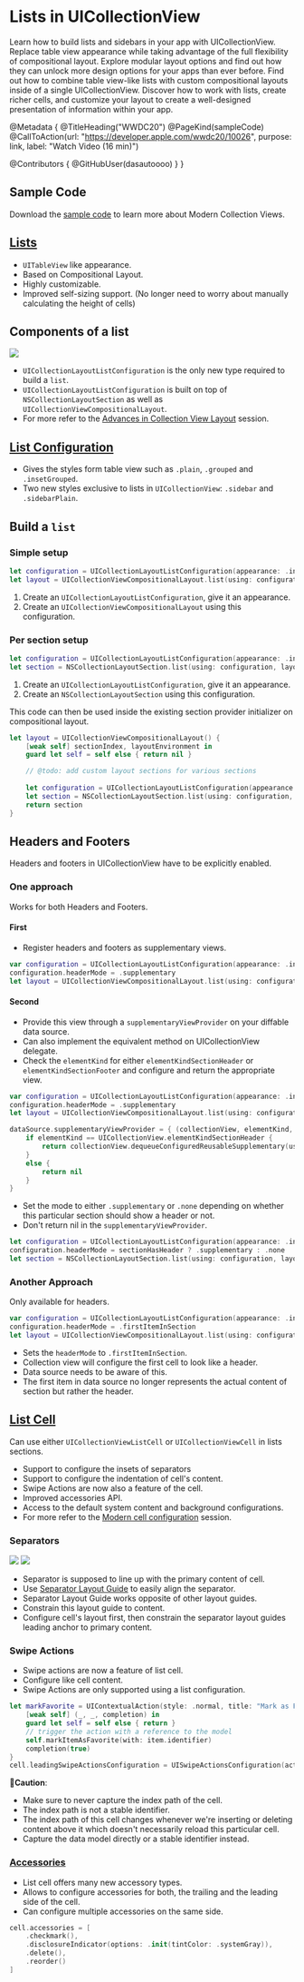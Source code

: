 # Lists in UICollectionView

Learn how to build lists and sidebars in your app with UICollectionView. Replace table view appearance while taking advantage of the full flexibility of compositional layout. Explore modular layout options and find out how they can unlock more design options for your apps than ever before. Find out how to combine table view-like lists with custom compositional layouts inside of a single UICollectionView. Discover how to work with lists, create richer cells, and customize your layout to create a well-designed presentation of information within your app.

@Metadata {
   @TitleHeading("WWDC20")
   @PageKind(sampleCode)
   @CallToAction(url: "https://developer.apple.com/wwdc20/10026", purpose: link, label: "Watch Video (16 min)")

   @Contributors {
      @GitHubUser(dasautoooo)
   }
}


## Sample Code
Download the [sample code](https://developer.apple.com/documentation/uikit/views_and_controls/collection_views/implementing_modern_collection_views) to learn more about Modern Collection Views.

## [Lists](https://developer.apple.com/documentation/uikit/uicollectionviewcompositionallayout)

* `UITableView` like appearance.
* Based on Compositional Layout.
* Highly customizable.
* Improved self-sizing support. (No longer need to worry about manually calculating the height of cells)

## Components of a list
![][components_list]

* `UICollectionLayoutListConfiguration` is the only new type required to build a `list`.
* `UICollectionLayoutListConfiguration` is built on top of `NSCollectionLayoutSection` as well as `UICollectionViewCompositionalLayout`.
* For more refer to the [Advances in Collection View Layout](../../wwdc19/215) session.

## [List Configuration](https://developer.apple.com/documentation/uikit/uicollectionlayoutlistconfiguration)
* Gives the styles form table view such as `.plain`, `.grouped` and `.insetGrouped`.
* Two new styles exclusive to lists in `UICollectionView`: `.sidebar` and `.sidebarPlain`.

## Build a `list`
### Simple setup
```swift
let configuration = UICollectionLayoutListConfiguration(appearance: .insetGrouped)
let layout = UICollectionViewCompositionalLayout.list(using: configuration)
```

1. Create an `UICollectionLayoutListConfiguration`, give it an appearance.
2. Create an `UICollectionViewCompositionalLayout` using this configuration.

### Per section setup
```swift
let configuration = UICollectionLayoutListConfiguration(appearance: .insetGrouped)
let section = NSCollectionLayoutSection.list(using: configuration, layoutEnvironment: layoutEnvironment)
```

1. Create an `UICollectionLayoutListConfiguration`, give it an appearance.
2. Create an `NSCollectionLayoutSection` using this configuration.

This code can then be used inside the existing section provider initializer on compositional layout.

```swift
let layout = UICollectionViewCompositionalLayout() {
    [weak self] sectionIndex, layoutEnvironment in
    guard let self = self else { return nil }

    // @todo: add custom layout sections for various sections
  
    let configuration = UICollectionLayoutListConfiguration(appearance: .insetGrouped)
    let section = NSCollectionLayoutSection.list(using: configuration, layoutEnvironment: layoutEnvironment)
    return section
}
``` 

## Headers and Footers
Headers and footers in UICollectionView have to be explicitly enabled.

### One approach
Works for both Headers and Footers.

#### First
* Register headers and footers as supplementary views.

```swift
var configuration = UICollectionLayoutListConfiguration(appearance: .insetGrouped)
configuration.headerMode = .supplementary
let layout = UICollectionViewCompositionalLayout.list(using: configuration)
```

#### Second
* Provide this view through a `supplementaryViewProvider` on your diffable data source.
*  Can also implement the equivalent method on UICollectionView delegate.
* Check the `elementKind` for either `elementKindSectionHeader` or `elementKindSectionFooter` and configure and return the appropriate view.

```swift
var configuration = UICollectionLayoutListConfiguration(appearance: .insetGrouped)
configuration.headerMode = .supplementary
let layout = UICollectionViewCompositionalLayout.list(using: configuration)

dataSource.supplementaryViewProvider = { (collectionView, elementKind, indexPath) in
    if elementKind == UICollectionView.elementKindSectionHeader {
        return collectionView.dequeueConfiguredReusableSupplementary(using: header, for: indexPath)
    }
    else {
        return nil
    }
}
```

* Set the mode to either `.supplementary` or `.none` depending on whether this particular section should show a header or not. 
* Don't return nil in the `supplementaryViewProvider`.

```swift
let configuration = UICollectionLayoutListConfiguration(appearance: .insetGrouped)
configuration.headerMode = sectionHasHeader ? .supplementary : .none
let section = NSCollectionLayoutSection.list(using: configuration, layoutEnvironment: layoutEnvironment)
```

### Another Approach
Only available for headers.

```swift
var configuration = UICollectionLayoutListConfiguration(appearance: .insetGrouped)
configuration.headerMode = .firstItemInSection
let layout = UICollectionViewCompositionalLayout.list(using: configuration)
```
* Sets the `headerMode` to `.firstItemInSection`. 
* Collection view will configure the first cell to look like a header.
* Data source needs to be aware of this.
* The first item in data source no longer represents the actual content of section but rather the header.

## [List Cell](https://developer.apple.com/documentation/uikit/uicollectionviewlistcell)
Can use either `UICollectionViewListCell` or `UICollectionViewCell` in lists sections.

* Support to configure the insets of separators
* Support to configure the indentation of cell's content.
* Swipe Actions are now also a feature of the cell.
* Improved accessories API.
* Access to the default system content and background configurations.
* For more refer to the [Modern cell configuration](https://developer.apple.com/videos/play/wwdc2020/10027) session.

### Separators
![][wrong_separator]
![][right_separator]

* Separator is supposed to line up with the primary content of cell.
* Use [Separator Layout Guide](https://developer.apple.com/documentation/uikit/uicollectionviewlistcell/3601206-separatorlayoutguide) to easily align the separator.
* Separator Layout Guide works opposite of other layout guides. 
* Constrain this layout guide to content.
* Configure cell's layout first, then constrain the separator layout guides leading anchor to primary content.

### Swipe Actions

* Swipe actions are now a feature of list cell.
* Configure like cell content.
* Swipe Actions are only supported using a list configuration.

```swift
let markFavorite = UIContextualAction(style: .normal, title: "Mark as Favorite") {
	[weak self] (_, _, completion) in
	guard let self = self else { return }
	// trigger the action with a reference to the model
	self.markItemAsFavorite(with: item.identifier)
	completion(true)
}
cell.leadingSwipeActionsConfiguration = UISwipeActionsConfiguration(actions: [markFavorite])
```

🚨**Caution**:

* Make sure to never capture the index path of the cell.
* The index path is not a stable identifier.
* The index path of this cell changes whenever we're inserting or deleting content above it which doesn't necessarily reload this particular cell.
* Capture the data model directly or a stable identifier instead.

### [Accessories](https://developer.apple.com/documentation/uikit/uicollectionviewlistcell/3601206-separatorlayoutguide)

* List cell offers many new accessory types.
* Allows to configure accessories for both, the trailing and the leading side of the cell.
* Can configure multiple accessories on the same side.

```swift                                                   
cell.accessories = [ 
    .checkmark(), 
    .disclosureIndicator(options: .init(tintColor: .systemGray)), 
    .delete(),
    .reorder() 
]
```

[components_list]: WWDC20-10026-components_list
[wrong_separator]: WWDC20-10026-wrong_separator
[right_separator]: WWDC20-10026-right_separator
